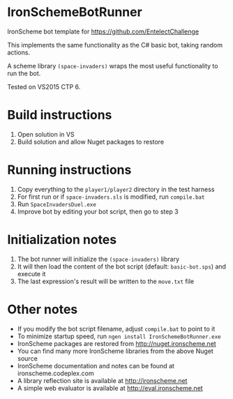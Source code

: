 # IronSchemeBotRunner

IronScheme bot template for https://github.com/EntelectChallenge

This implements the same functionality as the C# basic bot, taking random actions.

A scheme library `(space-invaders)` wraps the most useful functionality to run the bot.

Tested on VS2015 CTP 6.

# Build instructions
1. Open solution in VS
2. Build solution and allow Nuget packages to restore

# Running instructions
1. Copy everything to the `player1/player2` directory in the test harness
2. For first run or if `space-invaders.sls` is modified, run `compile.bat`
3. Run `SpaceInvadersDuel.exe`
4. Improve bot by editing your bot script, then go to step 3

# Initialization notes
1. The bot runner will initialize the `(space-invaders)` library
2. It will then load the content of the bot script (default: `basic-bot.sps`) and execute it
3. The last expression's result will be written to the `move.txt` file

# Other notes
- If you modify the bot script filename, adjust `compile.bat` to point to it
- To minimize startup speed, run `ngen install IronSchemeBotRunner.exe`
- IronScheme packages are restored from http://nuget.ironscheme.net
- You can find many more IronScheme libraries from the above Nuget source
- IronScheme documentation and notes can be found at ironscheme.codeplex.com 
- A library reflection site is available at http://ironscheme.net
- A simple web evaluator is available at http://eval.ironscheme.net

